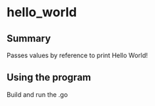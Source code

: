 # hello_world
## Summary
Passes values by reference to print Hello World! 
## Using the program  
Build and run the .go
